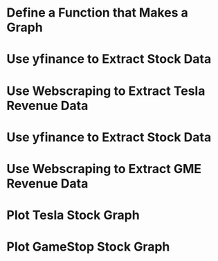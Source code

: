 # Define a Function that Makes a Graph
# Use yfinance to Extract Stock Data
# Use Webscraping to Extract Tesla Revenue Data
# Use yfinance to Extract Stock Data
# Use Webscraping to Extract GME Revenue Data
# Plot Tesla Stock Graph
# Plot GameStop Stock Graph
